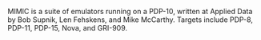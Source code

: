 MIMIC is a suite of emulators running on a PDP-10, written at Applied
Data by Bob Supnik, Len Fehskens, and Mike McCarthy.  Targets include
PDP-8, PDP-11, PDP-15, Nova, and GRI-909.
